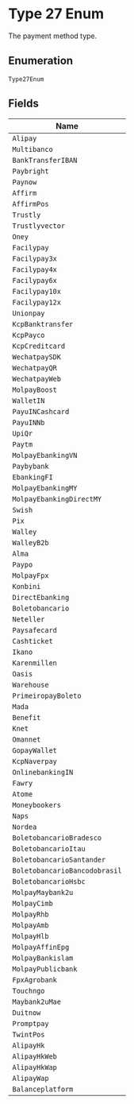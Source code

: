 
# Type 27 Enum

The payment method type.

## Enumeration

`Type27Enum`

## Fields

| Name |
|  --- |
| `Alipay` |
| `Multibanco` |
| `BankTransferIBAN` |
| `Paybright` |
| `Paynow` |
| `Affirm` |
| `AffirmPos` |
| `Trustly` |
| `Trustlyvector` |
| `Oney` |
| `Facilypay` |
| `Facilypay3x` |
| `Facilypay4x` |
| `Facilypay6x` |
| `Facilypay10x` |
| `Facilypay12x` |
| `Unionpay` |
| `KcpBanktransfer` |
| `KcpPayco` |
| `KcpCreditcard` |
| `WechatpaySDK` |
| `WechatpayQR` |
| `WechatpayWeb` |
| `MolpayBoost` |
| `WalletIN` |
| `PayuINCashcard` |
| `PayuINNb` |
| `UpiQr` |
| `Paytm` |
| `MolpayEbankingVN` |
| `Paybybank` |
| `EbankingFI` |
| `MolpayEbankingMY` |
| `MolpayEbankingDirectMY` |
| `Swish` |
| `Pix` |
| `Walley` |
| `WalleyB2b` |
| `Alma` |
| `Paypo` |
| `MolpayFpx` |
| `Konbini` |
| `DirectEbanking` |
| `Boletobancario` |
| `Neteller` |
| `Paysafecard` |
| `Cashticket` |
| `Ikano` |
| `Karenmillen` |
| `Oasis` |
| `Warehouse` |
| `PrimeiropayBoleto` |
| `Mada` |
| `Benefit` |
| `Knet` |
| `Omannet` |
| `GopayWallet` |
| `KcpNaverpay` |
| `OnlinebankingIN` |
| `Fawry` |
| `Atome` |
| `Moneybookers` |
| `Naps` |
| `Nordea` |
| `BoletobancarioBradesco` |
| `BoletobancarioItau` |
| `BoletobancarioSantander` |
| `BoletobancarioBancodobrasil` |
| `BoletobancarioHsbc` |
| `MolpayMaybank2u` |
| `MolpayCimb` |
| `MolpayRhb` |
| `MolpayAmb` |
| `MolpayHlb` |
| `MolpayAffinEpg` |
| `MolpayBankislam` |
| `MolpayPublicbank` |
| `FpxAgrobank` |
| `Touchngo` |
| `Maybank2uMae` |
| `Duitnow` |
| `Promptpay` |
| `TwintPos` |
| `AlipayHk` |
| `AlipayHkWeb` |
| `AlipayHkWap` |
| `AlipayWap` |
| `Balanceplatform` |

